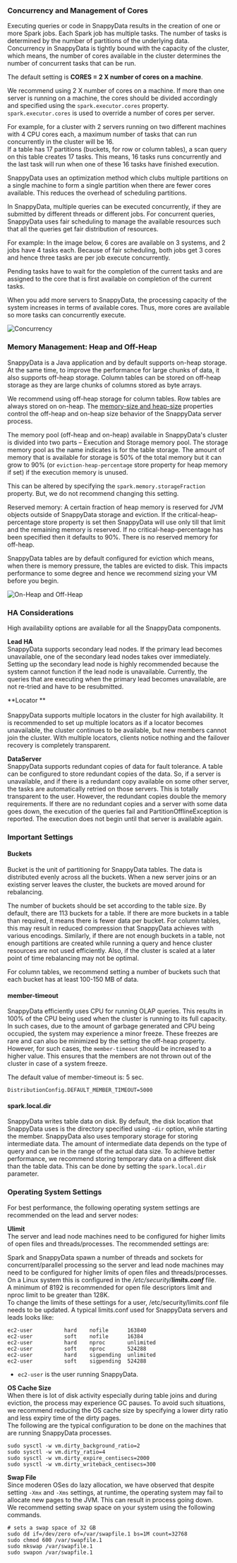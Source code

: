 <a id="cores"></a>
### Concurrency and Management of Cores

Executing queries or code in SnappyData results in the creation of one or more Spark jobs. Each Spark job has multiple tasks. The number of tasks is determined by the number of partitions of the underlying data.  
Concurrency in SnappyData is tightly bound with the capacity of the cluster, which means, the number of cores available in the cluster determines the number of concurrent tasks that can be run. 

The default setting is **CORES = 2 X number of cores on a machine**. 


We recommend using 2 X number of cores on a machine. If more than one server is running on a machine, the cores should be divided accordingly and specified using the `spark.executor.cores` property.
`spark.executor.cores` is used to override a number of cores per server.

For example, for a cluster with 2 servers running on two different machines with  4 CPU cores each, a maximum number of tasks that can run concurrently in the cluster will be 16. </br> 
If a table has 17 partitions (buckets, for row or column tables), a scan query on this table creates 17 tasks. This means, 16 tasks runs concurrently and the last task will run when one of these 16 tasks have finished execution. 

SnappyData uses an optimization method which clubs multiple partitions on a single machine to form a single partition when there are fewer cores available. This reduces the overhead of scheduling partitions. 

In SnappyData, multiple queries can be executed concurrently, if they are submitted by different threads or different jobs. For concurrent queries, SnappyData uses fair scheduling to manage the available resources such that all the queries get fair distribution of resources. 
 
For example: In the image below, 6 cores are available on 3 systems, and 2 jobs have 4 tasks each. Because of fair scheduling, both jobs get 3 cores and hence three tasks are per job execute concurrently.

Pending tasks have to wait for the completion of the current tasks and are assigned to the core that is first available on completion of the current tasks.

When you add more servers to SnappyData, the processing capacity of the system increases in terms of available cores. Thus, more cores are available so more tasks can concurrently execute.

![Concurrency](../Images/core_concurrency.png)


<a id="heap"></a>
### Memory Management: Heap and Off-Heap 

SnappyData is a Java application and by default supports on-heap storage. At the same time, to improve the performance for large chunks of data, it also supports off-heap storage. Column tables can be stored on off-heap storage as they are large chunks of columns stored as byte arrays. 

We recommend using off-heap storage for column tables. Row tables are always stored on on-heap. The [memory-size and heap-size](/../../configuring_cluster/property_description.md) properties control the off-heap and on-heap size behavior of the SnappyData server process. 

The memory pool (off-heap and on-heap) available in SnappyData's cluster is divided into two parts – Execution and Storage memory pool. The storage memory pool as the name indicates is for the table storage. The amount of memory that is available for storage is 50% of the total memory but it can grow to 90% (or `eviction-heap-percentage` store property for heap memory if set) if the execution memory is unused.

This can be altered by specifying the `spark.memory.storageFraction` property. But, we do not recommend changing this setting. 

Reserved memory: A certain fraction of heap memory is reserved for JVM objects outside of SnappyData storage and eviction. If the critical-heap-percentage store property is set then SnappyData will use only till that limit and the remaining memory is reserved. If no critical-heap-percentage has been specified then it defaults to 90%. There is no reserved memory for off-heap.

SnappyData tables are by default configured for eviction which means, when there is memory pressure, the tables are evicted to disk. This impacts performance to some degree and hence we recommend sizing your VM before you begin. 

![On-Heap and Off-Heap](../Images/on-off-heap.png)

<!-- Default values for sizing the VM <mark> Sumedh</mark>-->

<a id="ha-consideration"></a>
### HA Considerations

High availability options are available for all the SnappyData components. 

**Lead HA** </br> 
SnappyData supports secondary lead nodes. If the primary lead becomes unavailable, one of  the secondary lead nodes takes over immediately. 
Setting up the secondary lead node is highly recommended because the system cannot function if the lead node is unavailable. Currently, the queries that are executing when the primary lead becomes unavailable, are not re-tried and have to be resubmitted.

**Locator **</br>  
SnappyData supports multiple locators in the cluster for high availability. 
It is recommended to set up multiple locators as if a locator becomes unavailable, the cluster continues to be available, but new members cannot join the cluster.
With multiple locators, clients notice nothing and the failover recovery is completely transparent.

**DataServer**</br> 
SnappyData supports redundant copies of data for fault tolerance. A table can be configured to store redundant copies of the data.  So, if a server is unavailable, and if there is a redundant copy available on some other server, the tasks are automatically retried on those servers. This is totally transparent to the user. 
However, the redundant copies double the memory requirements. If there are no redundant copies and a server with some data goes down, the execution of the queries fail and PartitionOfflineException is reported. The execution does not begin until that server is available again. 

###  Important Settings 
<a id="buckets"></a>
#### Buckets

Bucket is the unit of partitioning for SnappyData tables. The data is distributed evenly across all the buckets. When a new server joins or an existing server leaves the cluster, the buckets are moved around for rebalancing. 

The number of buckets should be set according to the table size. By default, there are 113 buckets for a table. 
If there are more buckets in a table than required, it means there is fewer data per bucket. For column tables, this may result in reduced compression that SnappyData achieves with various encodings. 
Similarly, if there are not enough buckets in a table, not enough partitions are created while running a query and hence cluster resources are not used efficiently.
Also, if the cluster is scaled at a later point of time rebalancing may not be optimal.

For column tables, we recommend setting a number of buckets such that each bucket has at least 100-150 MB of data.  

#### member-timeout

SnappyData efficiently uses CPU for running OLAP queries. This results in 100% of the CPU being used when the cluster is running to its full capacity. In such cases, due to the amount of garbage generated and CPU being occupied, the system may experience a minor freeze. These freezes are rare and can also be minimized by the setting the off-heap property. </br>
However, for such cases, the `member-timeout` should be increased to a higher value. This ensures that the members are not thrown out of the cluster in case of a system freeze. 

The default value of member-timeout is: 5 sec. 

``` 
DistributionConfig.DEFAULT_MEMBER_TIMEOUT=5000
```

#### spark.local.dir  

SnappyData writes table data on disk.  By default, the disk location that SnappyData uses is the directory specified using `-dir` option, while starting the member. 
SnappyData also uses temporary storage for storing intermediate data. The amount of intermediate data depends on the type of query and can be in the range of the actual data size. 
To achieve better performance, we recommend storing temporary data on a different disk than the table data. This can be done by setting the `spark.local.dir` parameter.

<a id="os_setting"></a>
###  Operating System Settings 

For best performance, the following operating system settings are recommended on the lead and server nodes:

**Ulimit** </br> 
The server and lead node machines need to be configured for higher limits of open files and threads/processes. The recommended settings are:

Spark and SnappyData spawn a number of threads and sockets for concurrent/parallel processing so the server and lead node machines may need to be configured for higher limits of open files and threads/processes. </br>On a Linux system this is configured in the */etc/security/**limits.conf*** file.
</br>A minimum of 8192 is recommended for open file descriptors limit and nproc limit to be greater than 128K. 
</br>To change the limits of these settings for a user, /etc/security/limits.conf file needs to be updated. A typical limits.conf used for SnappyData servers and leads looks like: 

```
ec2-user          hard    nofile      163840 
ec2-user          soft    nofile      16384
ec2-user          hard    nproc       unlimited
ec2-user          soft    nproc       524288
ec2-user          hard    sigpending  unlimited
ec2-user          soft    sigpending  524288
```
* `ec2-user` is the user running SnappyData.	


**OS Cache Size**</br> 
When there is lot of disk activity especially during table joins and during eviction, the process may experience GC pauses. To avoid such situations, we recommend reducing the OS cache size by specifying a lower dirty ratio and less expiry time of the dirty pages.</br> 
The following are the typical configuration to be done on the machines that are running SnappyData processes. 

```
sudo sysctl -w vm.dirty_background_ratio=2
sudo sysctl -w vm.dirty_ratio=4
sudo sysctl -w vm.dirty_expire_centisecs=2000
sudo sysctl -w vm.dirty_writeback_centisecs=300
```

**Swap File** </br> 
Since moderen OSes do lazy allocation, we have observed that despite setting `-Xmx` and `-Xms` settings, at runtime, the operating system may fail to allocate new pages to the JVM. This can result in process going down.</br>
We recommend setting swap space on your system using the following commands.

```
# sets a swap space of 32 GB
sudo dd if=/dev/zero of=/var/swapfile.1 bs=1M count=32768
sudo chmod 600 /var/swapfile.1
sudo mkswap /var/swapfile.1
sudo swapon /var/swapfile.1
```

